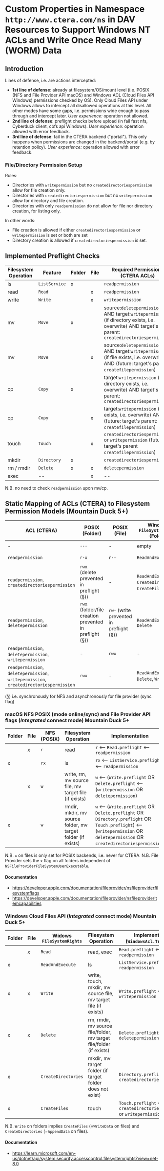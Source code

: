 # Custom Properties in Namespace `http://www.ctera.com/ns` in DAV Resources to Support Windows NT ACLs and Write Once Read Many (WORM) Data

## Introduction

Lines of defense, i.e. are actions intercepted:

* **1st line of defense**: already at filesystem/OS/mount level (i.e. POSIX (NFS and File Provider API macOS) and
  Windows ACL (Cloud Files API Windows) permissions checked by OS).
  Only Cloud Files API under Windows allows to intercept all disallowed operations at this level.
  All other modes have some gaps, i.e. permissions wide enough to pass through and intercept later.
  _User experience:_ operation not allowed.
* **2nd line of defense**: preflight checks before upload (in fail fast nfs, Cyberduck client, cbfs api
  Windows). _User experience:_ operation allowed with error feedback.
* **3rd line of defense**: fail in the CTERA backend ("portal"). This only happens when permissions are changed in the
  backend/portal (e.g. by retention policy).
  _User experience:_ operation allowed with error feedback.

### File/Directory Permission Setup

Rules:

- Directories with `writepermission` but no `createdirectoriespermission` allow for file creation only.
- Directories with `createdirectoriespermission` but no `writepermission` allow for directory and file creation.
- Directories with only `readpermission` do not allow for file nor directory creation, for listing only.

In other words:

- File creation is allowed if either `createdirectoriespermission` or `writepermission` is set or both are set
- Directory creation is allowed if `createdirectoriespermission` is set.

## Implemented Preflight Checks

| Filesystem Operation | Feature       | Folder | File | Required Permissions (CTERA ACLs)                                                                                                               | Preflight Check |
|----------------------|---------------|--------|------|-------------------------------------------------------------------------------------------------------------------------------------------------|-----------------|
| ls                   | `ListService` | x      |      | `readpermission`                                                                                                                                | x               |
| read                 | `Read`        |        | x    | `readpermission`                                                                                                                                | x               |                      
| write                | `Write`       |        | x    | `writepermission`                                                                                                                               | x               |
| mv                   | `Move`        | x      |      | source:`deletepermission` AND target:`writepermission` (if directory exists, i.e. overwrite) AND target's parent: `createdirectoriespermission` | x               |
| mv                   | `Move`        |        | x    | source:`deletepermission` AND target:`writepermission` (if file exists, i.e. overwrite) AND (future: target's parent: `createfilepermission`)   | x               |
| cp                   | `Copy`        | x      |      | target:`writepermission` (if directory exists, i.e. overwrite) AND target's parent: `createdirectoriespermission`                               | x               |
| cp                   | `Copy`        |        | x    | target:`writepermission` (if file exists, i.e. overwrite) AND (future: target's parent: `createfilepermission`)                                 | x               |
| touch                | `Touch`       |        | x    | `createdirectoriespermission` or `writepermission` (future: target's parent `createfilepermission`)                                             | x               |
| mkdir                | `Directory`   | x      |      | `createdirectoriespermission`                                                                                                                   | x               |
| rm / rmdir           | `Delete`      | x      | x    | `deletepermission`                                                                                                                              | x               |
| exec                 | --            |        | x    | --                                                                                                                                              | --              |

N.B. no need to check `readpermission` upon mv/cp.

## Static Mapping of ACLs (CTERA) to Filesystem Permission Models (Mountain Duck 5+)

| ACL (CTERA)                                                                            | POSIX (Folder)                                          | POSIX (File)                             | Windows `FileSystemRights` (Folder)                       | Windows `FileSystemRights` (File) | Example (Folder)                                                   | Example (File)                                                  |
|----------------------------------------------------------------------------------------|---------------------------------------------------------|------------------------------------------|-----------------------------------------------------------|-----------------------------------|--------------------------------------------------------------------|-----------------------------------------------------------------|
| -                                                                                      | `---`                                                   | -                                        | empty                                                     | -                                 | `/ACL test (Alex Berman)/NoAccess/`                                | -                                                               |
| `readpermission`                                                                       | `r-x`                                                   | `r--`                                    | `ReadAndExecute`                                          | `Read`                            | `/ACL test (Alex Berman)/ReadOnly/`                                | `/ACL test (Alex Berman)/ReadOnly/ReadOnly.txt`                 |
| `readpermission`, `createdirectoriespermission`                                        | `rwx` (delete prevented in preflight (§))               | -                                        | `ReadAndExecute`, `CreateDirectories`, `CreateFiles` (!), | -                                 | `/WORM test (Alex Berman)/Retention Folder (no write, no delete)/` | -                                                               |
| `readpermission`, `deletepermission`                                                   | `rwx` (folder/file creation prevented in preflight (§)) | `rw-` (write prevented in preflight (§)) | `ReadAndExecute`,  `Delete`                               | `Read`, `Delete`                  | `/ACL test (Alex Berman)/NoCreateFolderPermission`                 | `/ACL test (Alex Berman)/NoCreateFolderPermission/trayIcon.png` |
| `readpermission`, `deletepermission`, `writepermission`                                | -                                                       | `rwx`                                    | -                                                         | `Read`, `Delete`, `Write`         | -                                                                  | `/ACL test (Alex Berman)/ReadWrite/Free Access.txt`             |
| `readpermission`, `deletepermission`, `writepermission`, `createdirectoriespermission` | `rwx`                                                   | -                                        | `ReadAndExecute`, `Delete`, `Write`                       | -                                 | `/ACL test (Alex Berman)/ReadWrite/`                               | -                                                               |

(§) i.e. synchronously for NFS and asynchronously for file provider (sync flag)

### macOS NFS POSIX (mode online/sync) and File Provider API flags (_Integrated_ connect mode) Mountain Duck 5+

| Folder | File | NFS (POSIX) | Filesystem Operation                                         | Implementation                                                                                                                                                                  |
|--------|------|-------------|--------------------------------------------------------------|---------------------------------------------------------------------------------------------------------------------------------------------------------------------------------|
|        | x    | `r`         | read                                                         | `r` <-- `Read.preflight` <-- `readpermission`                                                                                                                                   |
| x      |      | `rx`        | ls                                                           | `rx` <-- `ListService.preflight` <-- `readpermission`                                                                                                                           |                      
|        | x    | `w`         | write, rm, mv source file, mv target file (if exists)        | `w` <--  (`Write.preflight` OR `Delete.preflight`  <-- (`writepermission` OR `deletepermission`)                                                                                |
| x      |      | `w`         | rmdir, mkdir, mv source folder, mv target folder (if exists) | `w` <--  (`Write.preflight` OR `Delete.preflight` OR `Directory.preflight` OR `Touch.preflight`) <-- (`writepermission` OR `deletepermission` OR `createdirectoriespermission`) |

N.B. `x` on files is only set for POSIX backends, i.e. never for CTERA.
N.B. File Provider sets the `x` flag on all folders independent of `NSFileProviderFileSystemUserExecutable`.

#### Documentation

* https://developer.apple.com/documentation/fileprovider/nsfileproviderfilesystemflags
* https://developer.apple.com/documentation/fileprovider/nsfileprovideritemcapabilities

### Windows Cloud Files API (_Integrated_ connect mode) Mountain Duck 5+

| Folder | File | Widows `FileSystemRights` | Filesystem Operation                                                | Implementation (`WindowsAcl.Translate`)                                  |
|--------|------|---------------------------|---------------------------------------------------------------------|--------------------------------------------------------------------------|
|        | x    | `Read`                    | read, exec                                                          | `Read.preflight` <-- `readpermission`                                    |                      
| x      |      | `ReadAndExecute`          | ls                                                                  | `ListService.preflight` <-- `readpermission`                             |                      
| x      | x    | `Write`                   | write, touch, mkdir, mv source file, mv target file (if exists)     | `Write.preflight` <-- `writepermission`                                  |
| x      | x    | `Delete`                  | rm, rmdir, mv source file/folder, mv target file/folder (if exists) | `Delete.preflight` <-- `deletepermission`                                |
| x      |      | `CreateDirectories`       | mkdir, mv target folder (if target folder does not exist)           | `Directory.preflight` <-- `createdirectoriespermission`                  |
| x      |      | `CreateFiles`             | touch                                                               | `Touch.preflight` <-- `createdirectoriespermission` or `writepermission` |

N.B. `Write` on folders implies `CreateFiles` (=`WriteData` on files) and `CreateDirectories` (=`AppendData` on files).

#### Documentation

* https://learn.microsoft.com/en-us/dotnet/api/system.security.accesscontrol.filesystemrights?view=net-8.0

